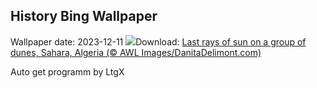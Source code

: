## History Bing Wallpaper
Wallpaper date: 2023-12-11
![](https://www.bing.com/th?id=OHR.SaharaDunes_PT-BR0559111753_UHD.jpg&w=1000)Download: [Last rays of sun on a group of dunes, Sahara, Algeria (© AWL Images/DanitaDelimont.com)](https://www.bing.com/th?id=OHR.SaharaDunes_PT-BR0559111753_UHD.jpg)

Auto get programm by LtgX
